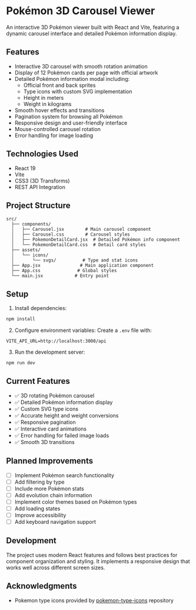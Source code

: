 # Pokémon 3D Carousel Viewer

An interactive 3D Pokémon viewer built with React and Vite, featuring a dynamic carousel interface and detailed Pokémon information display.

## Features

- Interactive 3D carousel with smooth rotation animation
- Display of 12 Pokémon cards per page with official artwork
- Detailed Pokémon information modal including:
  - Official front and back sprites
  - Type icons with custom SVG implementation
  - Height in meters
  - Weight in kilograms
- Smooth hover effects and transitions
- Pagination system for browsing all Pokémon
- Responsive design and user-friendly interface
- Mouse-controlled carousel rotation
- Error handling for image loading

## Technologies Used

- React 19
- Vite
- CSS3 (3D Transforms)
- REST API Integration

## Project Structure

```
src/
  ├── components/
  │   ├── Carousel.jsx        # Main carousel component
  │   ├── Carousel.css        # Carousel styles
  │   ├── PokemonDetailCard.jsx  # Detailed Pokémon info component
  │   └── PokemonDetailCard.css  # Detail card styles
  ├── assets/
  │   └── icons/
  │       └── svgs/          # Type and stat icons
  ├── App.jsx               # Main application component
  ├── App.css              # Global styles
  └── main.jsx            # Entry point
```

## Setup

1. Install dependencies:
```bash
npm install
```

2. Configure environment variables:
Create a `.env` file with:
```
VITE_API_URL=http://localhost:3000/api
```

3. Run the development server:
```bash
npm run dev
```

## Current Features

- ✅ 3D rotating Pokémon carousel
- ✅ Detailed Pokémon information display
- ✅ Custom SVG type icons
- ✅ Accurate height and weight conversions
- ✅ Responsive pagination
- ✅ Interactive card animations
- ✅ Error handling for failed image loads
- ✅ Smooth 3D transitions

## Planned Improvements

- [ ] Implement Pokémon search functionality
- [ ] Add filtering by type
- [ ] Include more Pokémon stats
- [ ] Add evolution chain information
- [ ] Implement color themes based on Pokémon types
- [ ] Add loading states
- [ ] Improve accessibility
- [ ] Add keyboard navigation support

## Development

The project uses modern React features and follows best practices for component organization and styling. It implements a responsive design that works well across different screen sizes.

## Acknowledgments

- Pokemon type icons provided by [pokemon-type-icons](https://github.com/partywhale/pokemon-type-icons/tree/main) repository

